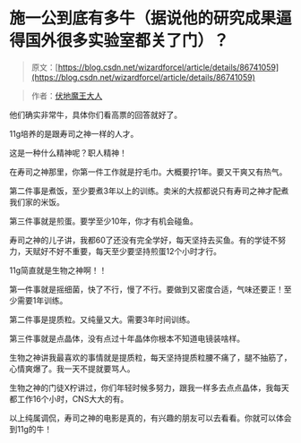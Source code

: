 # 施一公到底有多牛（据说他的研究成果逼得国外很多实验室都关了门）？

> 原文：[https://blog.csdn.net/wizardforcel/article/details/86741059](https://blog.csdn.net/wizardforcel/article/details/86741059)

> 作者：[伏地魔王大人](https://www.zhihu.com/question/36553777/answer/250683981)

他们确实非常牛，具体你们看高票的回答就好了。

11g培养的是跟寿司之神一样的人才。

这是一种什么精神呢？职人精神！

在寿司之神那里，你第一件工作就是拧毛巾。大概要拧1年。要又干爽又有热气。

第二件事是煮饭，至少要煮3年以上的训练。卖米的大叔都说只有寿司之神才配煮我们家的米饭。

第三件事就是煎蛋。要学至少10年，你才有机会碰鱼。

寿司之神的儿子讲，我都60了还没有完全学好，每天坚持去买鱼。有的学徒不努力，天赋好不好不重要，每天至少要坚持煎蛋12个小时才行。

11g简直就是生物之神啊！！

第一件事就是摇细菌，快了不行，慢了不行。要做到又密度合适，气味还要正！至少需要1年训练。

第二件事是提质粒。又纯量又大。需要3年时间训练。

第三件事就是点晶体，没有点过十年晶体你根本不知道电镜装啥样。

生物之神讲我最喜欢的事情就是提质粒，每天坚持提质粒腰不痛了，腿不抽筋了，心情爽爆了。我一天不提就要骂人。

生物之神的门徒X柠讲过，你们年轻时候多努力，跟我一样多去点点晶体，我每天都工作16个小时，CNS大大的有。

以上纯属调侃，寿司之神的电影是真的，有兴趣的朋友可以去看看。你就可以体会到11g的牛！